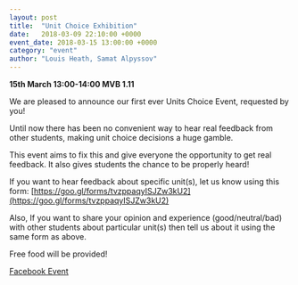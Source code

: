 ```yaml
---
layout: post
title:  "Unit Choice Exhibition"
date:   2018-03-09 22:10:00 +0000
event_date: 2018-03-15 13:00:00 +0000
category: "event"
author: "Louis Heath, Samat Alpyssov"
---
```


**15th March 13:00-14:00 MVB 1.11**

We are pleased to announce our first ever Units Choice Event, requested by you!

Until now there has been no convenient way to hear real feedback from other students, making unit choice decisions a huge gamble.

This event aims to fix this and give everyone the opportunity to get real feedback. It also gives students the chance to be properly heard!

If you want to hear feedback about specific unit(s), let us know using this form:
[https://goo.gl/forms/tvzppaqyISJZw3kU2](https://goo.gl/forms/tvzppaqyISJZw3kU2)

Also, If you want to share your opinion and experience (good/neutral/bad) with other students about particular unit(s) then tell us about it using the same form as above.

Free food will be provided!

<a class="btn btn--dark" href="https://www.facebook.com/events/2074935179456448/">
    Facebook Event
</a>
